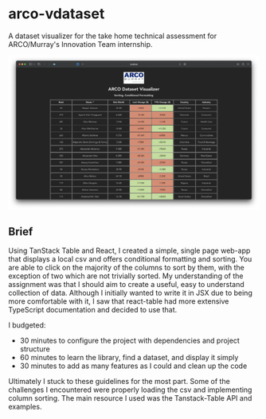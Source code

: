 # arco-vdataset

A dataset visualizer for the take home technical assessment for ARCO/Murray's Innovation Team internship.

![example image](screenshots/example.png)

## Brief

Using TanStack Table and React, I created a simple, single page web-app that displays a local csv and offers conditional formatting and sorting. You are able to click on the majority of the columns to sort by them, with the exception of two which are not trivially sorted. My understanding of the assignment was that I should aim to create a useful, easy to understand collection of data. Although I initially wanted to write it in JSX due to being more comfortable with it, I saw that react-table had more extensive TypeScript documentation and decided to use that.

I budgeted:
- 30 minutes to configure the project with dependencies and project structure
- 60 minutes to learn the library, find a dataset, and display it simply
- 30 minutes to add as many features as I could and clean up the code

Ultimately I stuck to these guidelines for the most part. Some of the challenges I encountered were properly loading the csv and implementing column sorting. The main resource I used was the Tanstack-Table API and examples.